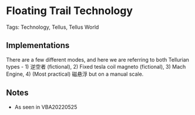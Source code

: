 # Floating Trail Technology

Tags: Technology, Tellus, Tellus World

## Implementations

There are a few different modes, and here we are referring to both Tellurian types - 1) 逆空者 (fictional), 2) Fixed tesla coil magneto (fictional), 3) Mach Engine, 4) (Most practical) 磁悬浮 but on a manual scale.

## Notes

* As seen in VBA20220525